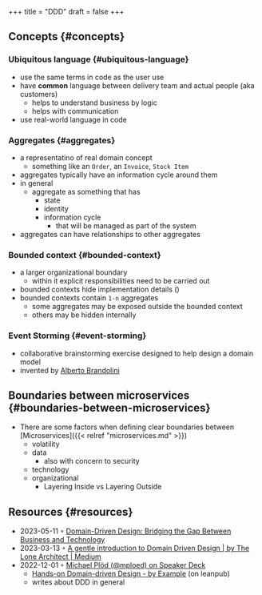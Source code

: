 +++
title = "DDD"
draft = false
+++

## Concepts {#concepts}


### Ubiquitous language {#ubiquitous-language}

-   use the same terms in code as the user use
-   have **common** language between delivery team and actual people (aka customers)
    -   helps to understand business by logic
    -   helps with communication
-   use real-world language in code


### Aggregates {#aggregates}

-   a representatino of real domain concept
    -   something like an `Order`, an `Invoice`, `Stock Item`
-   aggregates typically have an information cycle around them
-   in general
    -   aggregate as something that has
        -   state
        -   identity
        -   information cycle
            -   that will be managed as part of the system
-   aggregates can have relationships to other aggregates


### Bounded context {#bounded-context}

-   a larger organizational boundary
    -   within it explicit responsibilities need to be carried out
-   bounded contexts hide implementation details ()
-   bounded contexts contain `1-n` aggregates
    -   some aggregates may be exposed outside the bounded context
    -   others may be hidden internally


### Event Storming {#event-storming}

-   collaborative brainstorming exercise designed to help design a domain model
-   invented by [Alberto Brandolini](https://www.eventstorming.com/)


## Boundaries between microservices {#boundaries-between-microservices}

-   There are some factors when defining clear boundaries between [Microservices]({{< relref "microservices.md" >}})
    -   volatility
    -   data
        -   also with concern to security
    -   technology
    -   organizational
        -   Layering Inside vs Layering Outside


## Resources {#resources}

-   2023-05-11 ◦ [Domain-Driven Design: Bridging the Gap Between Business and Technology](https://applandeo.com/blog/domain-driven-design-bridging-the-gap-between-business-and-technology/)
-   2023-03-13 ◦ [A gentle introduction to Domain Driven Design | by The Lone Architect | Medium](https://blog.thelonearchitect.com/a-gentle-introduction-to-domain-driven-design-dc7cc169b1d)
-   2022-12-01 ◦ [Michael Plöd (@mploed) on Speaker Deck](https://speakerdeck.com/mploed)
    -   [Hands-on Domain-driven Design - by Example](https://leanpub.com/ddd-by-example) (on leanpub)
    -   writes about DDD in general
